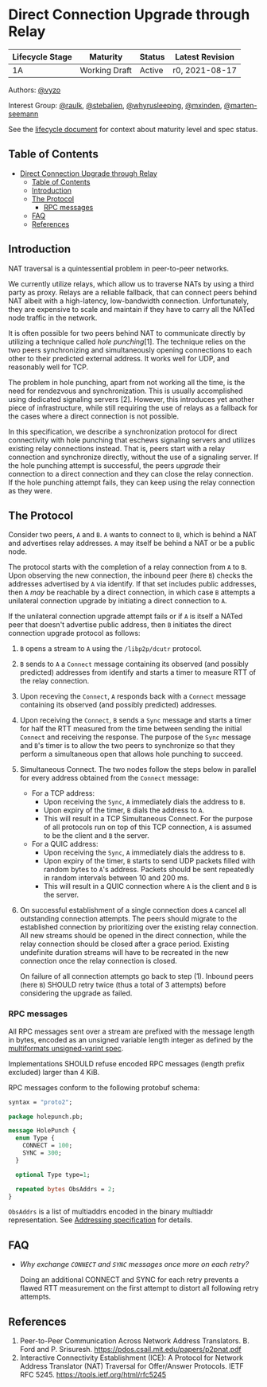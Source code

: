 # Direct Connection Upgrade through Relay

| Lifecycle Stage | Maturity      | Status | Latest Revision    |
|-----------------|---------------|--------|--------------------|
| 1A              | Working Draft | Active | r0, 2021-08-17     |

Authors: [@vyzo]

Interest Group: [@raulk], [@stebalien], [@whyrusleeping], [@mxinden], [@marten-seemann]

[@vyzo]: https://github.com/vyzo
[@raulk]: https://github.com/raulk
[@stebalien]: https://github.com/stebalien
[@whyrusleeping]: https://github.com/whyrusleeping
[@mxinden]: https://github.com/mxinden
[@marten-seemann]: https://github.com/marten-seemann

See the [lifecycle document](https://github.com/libp2p/specs/blob/master/00-framework-01-spec-lifecycle.md)
for context about maturity level and spec status.

## Table of Contents

- [Direct Connection Upgrade through Relay](#direct-connection-upgrade-through-relay)
    - [Table of Contents](#table-of-contents)
    - [Introduction](#introduction)
    - [The Protocol](#the-protocol)
        - [RPC messages](#rpc-messages)
    - [FAQ](#faq)
    - [References](#references)

## Introduction

NAT traversal is a quintessential problem in peer-to-peer networks.

We currently utilize relays, which allow us to traverse NATs by using
a third party as proxy. Relays are a reliable fallback, that can
connect peers behind NAT albeit with a high-latency, low-bandwidth
connection.  Unfortunately, they are expensive to scale and maintain
if they have to carry all the NATed node traffic in the network.

It is often possible for two peers behind NAT to communicate directly by
utilizing a technique called _hole punching_[1]. The technique relies on the two
peers synchronizing and simultaneously opening connections to each other to
their predicted external address. It works well for UDP, and reasonably well for
TCP.

The problem in hole punching, apart from not working all the time, is
the need for rendezvous and synchronization. This is usually
accomplished using dedicated signaling servers [2].  However, this
introduces yet another piece of infrastructure, while still requiring
the use of relays as a fallback for the cases where a direct
connection is not possible.

In this specification, we describe a synchronization protocol for direct
connectivity with hole punching that eschews signaling servers and utilizes
existing relay connections instead. That is, peers start with a relay connection
and synchronize directly, without the use of a signaling server. If the hole
punching attempt is successful, the peers _upgrade_ their connection to a direct
connection and they can close the relay connection. If the hole punching attempt
fails, they can keep using the relay connection as they were.

## The Protocol

Consider two peers, `A` and `B`. `A` wants to connect to `B`, which is
behind a NAT and advertises relay addresses. `A` may itself be behind
a NAT or be a public node.

The protocol starts with the completion of a relay connection from `A`
to `B`.  Upon observing the new connection, the inbound peer (here `B`)
checks the addresses advertised by `A` via identify. If that set
includes public addresses, then `A` _may_ be reachable by a direct
connection, in which case `B` attempts a unilateral connection upgrade
by initiating a direct connection to `A`.

If the unilateral connection upgrade attempt fails or if `A` is itself a NATed
peer that doesn't advertise public address, then `B` initiates the direct
connection upgrade protocol as follows:
1. `B` opens a stream to `A` using the `/libp2p/dcutr` protocol.
2. `B` sends to `A` a `Connect` message containing its observed (and possibly
   predicted) addresses from identify and starts a timer to measure RTT of the
   relay connection.
3. Upon receving the `Connect`, `A` responds back with a `Connect` message
   containing its observed (and possibly predicted) addresses.
4. Upon receiving the `Connect`, `B` sends a `Sync` message and starts a timer
   for half the RTT measured from the time between sending the initial `Connect`
   and receiving the response. The purpose of the `Sync` message and `B`'s timer
   is to allow the two peers to synchronize so that they perform a simultaneous
   open that allows hole punching to succeed.
5. Simultaneous Connect. The two nodes follow the steps below in parallel for
   every address obtained from the `Connect` message:
   - For a TCP address:
      - Upon receiving the `Sync`, `A` immediately dials the address to `B`.
      - Upon expiry of the timer, `B` dials the address to `A`.
      - This will result in a TCP Simultaneous Connect. For the purpose of all
        protocols run on top of this TCP connection, `A` is assumed to be the
        client and `B` the server.
   - For a QUIC address:
      - Upon receiving the `Sync`, `A` immediately dials the address to `B`.
      - Upon expiry of the timer, `B` starts to send UDP packets filled with
        random bytes to `A`'s address. Packets should be sent repeatedly in
        random intervals between 10 and 200 ms.
      - This will result in a QUIC connection where `A` is the client and `B` is
        the server.
6. On successful establishment of a single connection does `A` cancel all
   outstanding connection attempts. The peers should migrate to the established
   connection by prioritizing over the existing relay connection. All new
   streams should be opened in the direct connection, while the relay connection
   should be closed after a grace period. Existing undefinite duration streams
   will have to be recreated in the new connection once the relay connection is
   closed.

   On failure of all connection attempts go back to step (1). Inbound peers
   (here `B`) SHOULD retry twice (thus a total of 3 attempts) before considering
   the upgrade as failed.

### RPC messages

All RPC messages sent over a stream are prefixed with the message length in
bytes, encoded as an unsigned variable length integer as defined by the
[multiformats unsigned-varint spec][uvarint-spec].

Implementations SHOULD refuse encoded RPC messages (length prefix excluded)
larger than 4 KiB.

RPC messages conform to the following protobuf schema:

```proto
syntax = "proto2";

package holepunch.pb;

message HolePunch {
  enum Type {
    CONNECT = 100;
    SYNC = 300;
  }

  optional Type type=1;

  repeated bytes ObsAddrs = 2;
}
```

`ObsAddrs` is a list of multiaddrs encoded in the binary multiaddr
representation. See [Addressing specification] for details.

## FAQ

- *Why exchange `CONNECT` and `SYNC` messages once more on each retry?*

  Doing an additional CONNECT and SYNC for each retry prevents a flawed RTT
  measurement on the first attempt to distort all following retry attempts.

## References

1. Peer-to-Peer Communication Across Network Address Translators. B. Ford and P.
   Srisuresh. https://pdos.csail.mit.edu/papers/p2pnat.pdf
2. Interactive Connectivity Establishment (ICE): A Protocol for Network Address
   Translator (NAT) Traversal for Offer/Answer Protocols. IETF RFC 5245.
   https://tools.ietf.org/html/rfc5245

[uvarint-spec]: https://github.com/multiformats/unsigned-varint
[Addressing specification]: ../addressing/README.md
